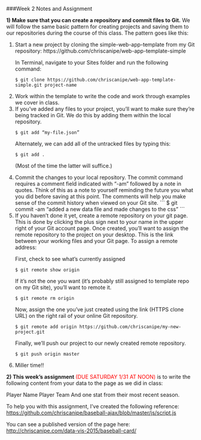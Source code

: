 

###Week 2 Notes and Assignment

**1) Make sure that you can create a repository and commit files to Git.** We will follow the same basic pattern for creating projects and saving them to our repositories during the course of this class. The pattern goes like this: 

<ol>

<li>Start a new project by cloning the simple-web-app-template from my Git repository:
https://github.com/chriscanipe/web-app-template-simple

In Terminal, navigate to your Sites folder and run the following command:
```
$ git clone https://github.com/chriscanipe/web-app-template-simple.git project-name
```
</li>

<li>Work within the template to write the code and work through examples we cover in class.</li>

<li>If you’ve added any files to your project, you’ll want to make sure they’re being tracked in Git. We do this by adding them within the local repository.

```
$ git add “my-file.json”
```
Alternately, we can add all of the untracked files by typing this:
```
$ git add .
```
(Most of the time the latter will suffice.)
</li>

<li>Commit the changes to your local repository. The commit command requires a comment field indicated with “-am” followed by a note in quotes. Think of this as a note to yourself reminding the future you what you did before saving at this point. The comments will help you make sense of the commit history when viewed on your Git site.
```
$ git commit -am “added a new data file and made changes to the css”
```
</li>
<li>If you haven’t done it yet, create a remote repository on your git page. This is done by clicking the plus sign next to your name in the upper right of your Git account page. Once created, you’ll want to assign the remote repository to the project on your desktop. This is the link between your working files and your Git page. To assign a remote address:

First, check to see what’s currently assigned
```
$ git remote show origin
```
If it’s not the one you want (it’s probably still assigned to template repo on my Git site), you’ll want to remote it.
```
$ git remote rm origin
```
Now, assign the one you’ve just created using the link (HTTPS clone URL) on the right rail of your online Git repository.
```
$ git remote add origin https://github.com/chriscanipe/my-new-project.git
```
Finally, we’ll push our project to our newly created remote repository.
```
$ git push origin master
```
</li>
<li>Miller time!!</li>

</ol>


**2) This week’s assignment** <span style="color: red">(DUE SATURDAY 1/31 AT NOON)</span> is to write the following content from your data to the page as we did in class:

Player Name
Player Team
And one stat from their most recent season.

To help you with this assignment, I’ve created the following reference:
https://github.com/chriscanipe/baseball-ajax/blob/master/js/script.js

You can see a published version of the page here:
http://chriscanipe.com/data-vis-2015/baseball-card/








